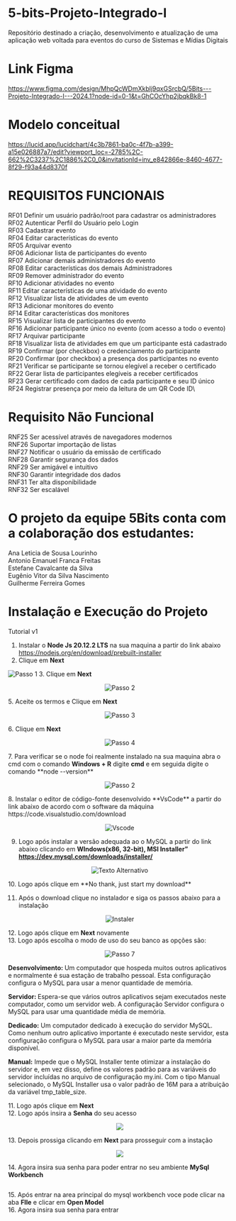 # 5-bits-Projeto-Integrado-I
Repositório destinado a criação, desenvolvimento e atualização de uma aplicação web voltada para eventos do curso de Sistemas e Mídias Digitais
# Link Figma
https://www.figma.com/design/MhpQcWDmXkblj9qxGSrcbQ/5Bits---Projeto-Integrado-I---2024.1?node-id=0-1&t=GhCOcYhp2jbqkBk8-1
# Modelo conceitual
https://lucid.app/lucidchart/4c3b7861-ba0c-4f7b-a399-a15e026887a7/edit?viewport_loc=-2785%2C-662%2C3237%2C1886%2C0_0&invitationId=inv_e842866e-8460-4677-8f29-f93a44d8370f

# REQUISITOS FUNCIONAIS
RF01 Definir um usuário padrão/root para cadastrar os administradores\
RF02 Autenticar Perfil do Usuário pelo Login\
RF03 Cadastrar evento\
RF04 Editar características do evento\
RF05 Arquivar evento\
RF06 Adicionar lista de participantes do evento\
RF07 Adicionar demais administradores do evento\
RF08 Editar características dos demais Administradores\
RF09 Remover administrador do evento\
RF10 Adicionar atividades no evento\
RF11 Editar características de uma atividade do evento\
RF12 Visualizar lista de atividades de um evento\
RF13 Adicionar monitores do evento\
RF14 Editar características dos monitores\
RF15 Visualizar lista de participantes do evento\
RF16 Adicionar participante único no evento (com acesso a todo o evento)\
RF17 Arquivar participante\
RF18 Visualizar lista de atividades em que um participante está cadastrado\
RF19 Confirmar (por checkbox) o credenciamento do participante\
RF20 Confirmar (por checkbox) a presença dos participantes no evento\
RF21 Verificar se participante se tornou elegível a receber o certificado\
RF22 Gerar lista de participantes elegíveis a receber certificados\
RF23 Gerar certificado com dados de cada participante e seu ID único\
RF24 Registrar presença por meio da leitura de um QR Code ID\
# Requisito Não  Funcional
RNF25 Ser acessível através de navegadores modernos\
RNF26 Suportar importação de listas\
RNF27 Notificar o usuário da emissão de certificado\
RNF28 Garantir segurança dos dados\
RNF29 Ser amigável e intuitivo\
RNF30 Garantir integridade dos dados\
RNF31 Ter alta disponibilidade\
RNF32 Ser escalável


 
# O projeto da equipe 5Bits conta com a colaboração dos estudantes:

Ana Leticia de Sousa Lourinho\
Antonio Emanuel Franca Freitas\
Estefane Cavalcante da Silva\
Eugênio Vitor da Silva Nascimento\
Guilherme Ferreira Gomes

# Instalação e Execução do Projeto 


Tutorial v1
	
1. Instalar o **Node Js 20.12.2 LTS** na sua maquina a partir do link abaixo https://nodejs.org/en/download/prebuilt-installer
2.  Clique em <b>Next</b>  
<img src="https://www.alura.com.br/artigos/assets/como-instalar-node-js-windows-linux-macos/imagem1.jpg"  alt="Passo 1">
3. Clique em <b>Next</b>
  <p align="center">
<img src="https://www.alura.com.br/artigos/assets/como-instalar-node-js-windows-linux-macos/imagem3.jpg" alt="Passo 2">
  </p>
5. Aceite os termos e Clique em <b>Next</b>
   <p align="center">
<img src="https://www.alura.com.br/artigos/assets/como-instalar-node-js-windows-linux-macos/imagem4.jpg"  align="center"  alt="Passo 3">
</p>
6. Clique em <b>Next</b>   
  <p align="center">
<img src="https://www.alura.com.br/artigos/assets/como-instalar-node-js-windows-linux-macos/imagem7.jpg"  align="center"  alt="Passo 4">
  </p>
7. Para verificar se o node foi realmente instalado na sua maquina abra o cmd com o comando <b>Windows + R</b>   digite <b>cmd</b>  
e em seguida digite o comando **node --version**  
  <p align="center">
<img src="https://github.com/user-attachments/assets/43f2e789-2fe8-4ddc-aba3-d22c168ccb66"  align="center"  alt="Passo 2">
  </p>
8. Instalar o editor de código-fonte desenvolvido **VsCode** a partir do link abaixo de acordo com o software da máquina 
https://code.visualstudio.com/download <br>
  <p align="center">
<img src="https://hub.asimov.academy/wp-content/uploads/2024/02/downloadvscode-1-1024x634.png"  align="center"  alt="Vscode"> <br>
  </p>


9. Logo após instalar a versão adequada ao o MySQL a partir do link abaixo clicando em **WIndows(x86, 32-bit), MSI Installer”
https://dev.mysql.com/downloads/installer/** <br>
  <p align="center">
   <img src="https://www.simplilearn.com/ice9/free_resources_article_thumb/MySQL_4.png" alt="Texto Alternativo">
  </p>
10. Logo após clique em **No thank, just start my download** <br>
  
11. Após o download clique no instalador e siga os passos abaixo para a instalação
  <p align="center">
 <img src= "https://programadorviking.com.br/wp-content/webp-express/webp-images/uploads/2019/03/como-instalar-mysql-windows-linux-macos-01.png.webp" alt="Instaler">
  </p>
12. Logo após clique em <b>Next</b> novamente <br>
13. Logo após escolha o modo de uso do seu banco as opções são: <br>
  <p align="center">
<img src="https://www.simplilearn.com/ice9/free_resources_article_thumb/MySQL_9.png" alt="Passo 7"><br>
  </p>
<p><b>Desenvolvimento: </b> Um computador que hospeda muitos outros aplicativos e normalmente é sua estação de trabalho pessoal. Esta configuração configura o MySQL para usar a menor quantidade de memória.</p>
<p><b>Servidor: </b>Espera-se que vários outros aplicativos sejam executados neste computador, como um servidor web. A configuração Servidor configura o MySQL para usar uma quantidade média de memória.</p>
<p> <b>Dedicado:</b> Um computador dedicado à execução do servidor MySQL. Como nenhum outro aplicativo importante é executado neste servidor, esta configuração configura o MySQL para usar a maior parte da memória disponível.</p>
<p><b>Manual:</b> Impede que o MySQL Installer tente otimizar a instalação do servidor e, em vez disso, define os valores padrão para as variáveis ​​do servidor incluídas no arquivo de configuração my.ini. Com o tipo Manual selecionado, o MySQL Installer usa o valor padrão de 16M para a atribuição da variável tmp_table_size.</p>
11. Logo após clique em <b>Next</b><br>
12. Logo após insira a <b>Senha</b> do seu acesso  <br>
  <p align="center">
<img src= "https://www.simplilearn.com/ice9/free_resources_article_thumb/MySQL_10.png">
  </p>
13. Depois prossiga clicando em <b>Next</b> para prosseguir com a instação <br>
  <p align="center">
<img src="https://www.simplilearn.com/ice9/free_resources_article_thumb/MySQL_10.png">
  </p>
14. Agora insira sua senha para poder entrar no seu ambiente <b>MySql Workbench</b> <br>
  <p align="center">
<img src = "https://blogger.googleusercontent.com/img/b/R29vZ2xl/AVvXsEiGPqlGbSMQqL7a-NNEC2uvhVa85nLLMZ3yuTccCrhyFMzXZFQpNhgHTKVDHX5p_l0na2zWLS38QS-z8NjTMPqX83M1F3kD5vmmBBaA6cjv9GiBwbTugwvFoX-pmHng2zkKj6ECXGAuGX4/s640/2017-09-03+18_17_47-Greenshot.png" alt = "">
  </p>
15. Após entrar na area principal do mysql workbench voce pode clicar na aba <b>FIle</b> e clicar em <b>Open Model</b> <br>
16. Agora insira sua senha para entrar <br>






